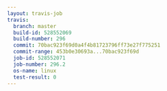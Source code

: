 ```yaml
---
layout: travis-job
travis:
  branch: master
  build-id: 528552069
  build-number: 296
  commit: 70bac923f69d0a4f4b81723796ff73e27f775251
  commit-range: 453b0e30693a...70bac923f69d
  job-id: 528552071
  job-number: 296.2
  os-name: linux
  test-result: 0
---
```

